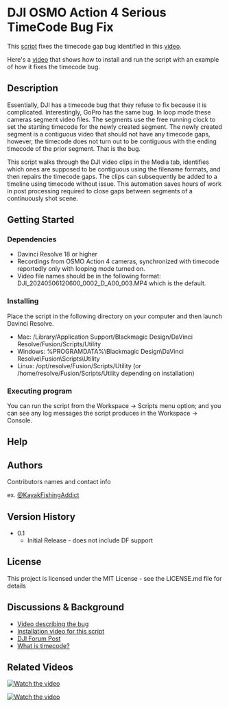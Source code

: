 # DJI OSMO Action 4 Serious TimeCode Bug Fix

This [script](https://github.com/kayakfishingaddict/davinci-resolve-scripts/blob/master/DJI%20OA4%20Serious%20Timecode%20Bug%20Fix.lua) fixes the timecode gap bug identified in this [video](https://youtu.be/TMY9J1RW6r4).

Here's a [video](https://youtu.be/AW236xE3xqs) that shows how to install and run the script with an example of how it fixes the timecode bug.

## Description

Essentially, DJI has a timecode bug that they refuse to fix because it is complicated.  Interestingly, GoPro has the same bug.  In loop mode these cameras segment video files.  The segments use the free running clock to set the starting timecode for the newly created segment.  The newly created segment is a contiguous video that should not have any timecode gaps, however, the timecode does not turn out to be contiguous with the ending timecode of the prior segment.  That is the bug.

This script walks through the DJI video clips in the Media tab, identifies which ones are supposed to be contiguous using the filename formats, and then repairs the timecode gaps.  The clips can subsequently be added to a timeline using timecode without issue.  This automation saves hours of work in post processing required to close gaps between segments of a continuously shot scene.

## Getting Started

### Dependencies

* Davinci Resolve 18 or higher
* Recordings from OSMO Action 4 cameras, synchronized with timecode reportedly only with looping mode turned on.
* Video file names should be in the following format: DJI_20240506120600_0002_D_A00_003.MP4 which is the default.

### Installing

Place the script in the following directory on your computer and then launch Davinci Resolve.

* Mac: /Library/Application Support/Blackmagic Design/DaVinci Resolve/Fusion/Scripts/Utility
* Windows: %PROGRAMDATA%\Blackmagic Design\DaVinci Resolve\Fusion\Scripts\Utility
* Linux: /opt/resolve/Fusion/Scripts/Utility (or /home/resolve/Fusion/Scripts/Utility depending on installation)

### Executing program

You can run the script from the Workspace -> Scripts menu option; and you can see any log messages the script produces in the Workspace -> Console.

## Help

## Authors

Contributors names and contact info

ex. [@KayakFishingAddict](https://youtube.com/kayakfishingaddict)

## Version History

* 0.1
  * Initial Release - does not include DF support

## License

This project is licensed under the MIT License - see the LICENSE.md file for details

## Discussions & Background

* [Video describing the bug](https://youtu.be/TMY9J1RW6r4)
* [Installation video for this script](https://youtu.be/AW236xE3xqs)
* [DJI Forum Post](https://forum.dji.com/forum.php?mod=viewthread&tid=298365)
* [What is timecode?](https://rode.com/en/about/news-info/what-is-timecode-and-why-do-you-need-it)

## Related Videos

[![Watch the video](https://img.youtube.com/vi/TMY9J1RW6r4/hqdefault.jpg
)](https://youtu.be/TMY9J1RW6r4)

[![Watch the video](https://img.youtube.com/vi/AW236xE3xqs/hqdefault.jpg
)](https://youtu.be/AW236xE3xqs)
